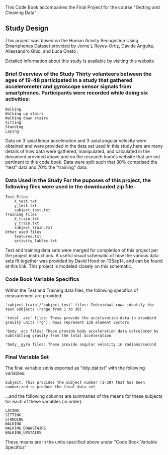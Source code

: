 This Code Book accompanies the Final Project for the course "Getting and Cleaning Data"

## Study Design

This project was based on the Human Acivity Recognition Using Smartphones Dataset provided by Jorne L Reyes-Ortiz, Davide Anguita, Allessandro Ghio, and Luca Oneto .

Detailed information about this study is available by visiting this website

### Brief Overview of the Study Thirty volunteers between the ages of 19-48 participated in a study that gathered accelerometer and gyroscope sensor signals from smartphones. Participants were recorded while doing six activities:

    Walking
    Walking up stairs
    Walking down stairs
    Sitting
    Standing
    Laying

Data on 3-axial linear acceleration and 3-axial angular velocity were obtained and were provided in the data set used in this study.here are many details of how data were gathered, manipulated, and calculated in the document provided above and on the research team's website that are not pertinent to this code book. Data were split such that 30% comprised the "test" data and 70% the "training" data.

### Data Used in the Study For the puposes of this project, the following files were used in the downloaded zip file:

    Test Files
        X_test.txt
        y_test.txt
        subject_test.txt
    Training Files
        X_train.txt
        y_train.txt
        subject_train.txt
    Other used files
        features.txt
        activity_lables.txt

Test and training data sets were merged for completion of this project per the project instructions. A useful visual schematic of how the various data sets fit together was provided by David Hood on 13Sep14, and can be found at this link. This project is modeled closely on this schematic.

### Code Book Variable Specifics

Within the Test and Training data files, the following specifics of measurement are provided:

    'subject_train'/'subject_test' files: Individual rows identify the test subjects (range from 1 to 30)

    'total__acc' files: These provide the acceleration data in standard gravity units ("g"). Rows represent 128 element vectors

    'body__acc files: These provide body acceleration data calculated by subtracting gravity from the total acceleration

    'body__gyro files: These provide angular velocity in radians/second

### Final Variable Set

The final variable set is exported as "tidy_dat.txt" with the following variables:

    Subject: This provides the subject number (1-30) that has been summarized to produce the final data set

...and the following columns are summaries of the means for these subjects for each of these variables (in order):

    LAYING
    SITTING
    STANDING
    WALKING
    WALKING_DOWNSTAIRS
    WALKING_UPSTAIRS

These means are in the units specified above under "Code Book Variable Specifics" 
